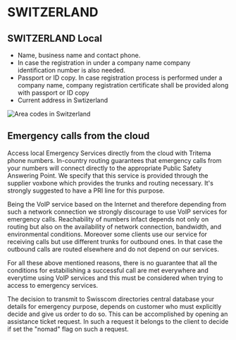 # SWITZERLAND

## SWITZERLAND Local

 - Name, business name and contact phone.
 - In case the registration in under a company name company identification number is also needed.
 - Passport or ID copy. In case registration process is performed under a company name, company registration certificate shall be provided along with passport or ID copy
 - Current address in Swtizerland


![Area codes in Switzerland](https://i.ibb.co/R4VtMVC/suisse.png)


## Emergency calls from the cloud

 Access local Emergency Services directly from the cloud with Tritema phone numbers. In-country routing guarantees that emergency calls from your numbers will connect directly to the appropriate Public Safety Answering Point. We specify that this service is provided through the supplier voxbone which provides the trunks and routing necessary. It's strongly suggested to have a PRI line for this purpose.

 Being the VoIP service based on the Internet and therefore depending from such a network connection we strongly discourage to use VoIP services for emergency calls. Reachability of numbers infact depends not only on routing but also on the availability of network connection, bandwidth, and environmental conditions. Moreover some clients use our service for receiving calls but use different trunks for outbound ones. In that case the outbound calls are routed elsewhere and do not depend on our services.

 For all these above mentioned reasons, there is no guarantee that all the conditions for estabilishing a successful call are met everywhere and everytime using VoIP services and this must be considered when trying to access to emergency services.

 The decision to transmit to Swisscom directories central database your details for emergency purpose, depends on customer who must explicitly decide and give us order to do so. This can be accomplished by opening an assistance ticket request. In such a request it belongs to the client to decide if set  the "nomad" flag on such a request.
